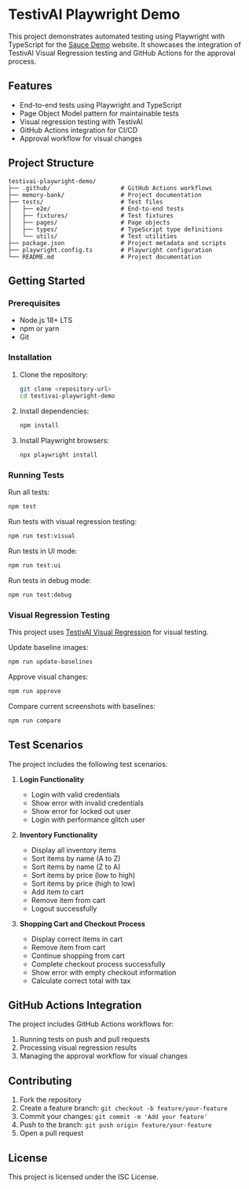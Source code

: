 # TestivAI Playwright Demo

This project demonstrates automated testing using Playwright with TypeScript for the [Sauce Demo](https://www.saucedemo.com/) website. It showcases the integration of TestivAI Visual Regression testing and GitHub Actions for the approval process.

## Features

- End-to-end tests using Playwright and TypeScript
- Page Object Model pattern for maintainable tests
- Visual regression testing with TestivAI
- GitHub Actions integration for CI/CD
- Approval workflow for visual changes

## Project Structure

```
testivai-playwright-demo/
├── .github/                    # GitHub Actions workflows
├── memory-bank/                # Project documentation
├── tests/                      # Test files
│   ├── e2e/                    # End-to-end tests
│   ├── fixtures/               # Test fixtures
│   ├── pages/                  # Page objects
│   ├── types/                  # TypeScript type definitions
│   └── utils/                  # Test utilities
├── package.json                # Project metadata and scripts
├── playwright.config.ts        # Playwright configuration
└── README.md                   # Project documentation
```

## Getting Started

### Prerequisites

- Node.js 18+ LTS
- npm or yarn
- Git

### Installation

1. Clone the repository:
   ```bash
   git clone <repository-url>
   cd testivai-playwright-demo
   ```

2. Install dependencies:
   ```bash
   npm install
   ```

3. Install Playwright browsers:
   ```bash
   npx playwright install
   ```

### Running Tests

Run all tests:
```bash
npm test
```

Run tests with visual regression testing:
```bash
npm run test:visual
```

Run tests in UI mode:
```bash
npm run test:ui
```

Run tests in debug mode:
```bash
npm run test:debug
```

### Visual Regression Testing

This project uses [TestivAI Visual Regression](https://github.com/mcbuddy/testivai-visual-regression) for visual testing.

Update baseline images:
```bash
npm run update-baselines
```

Approve visual changes:
```bash
npm run approve
```

Compare current screenshots with baselines:
```bash
npm run compare
```

## Test Scenarios

The project includes the following test scenarios:

1. **Login Functionality**
   - Login with valid credentials
   - Show error with invalid credentials
   - Show error for locked out user
   - Login with performance glitch user

2. **Inventory Functionality**
   - Display all inventory items
   - Sort items by name (A to Z)
   - Sort items by name (Z to A)
   - Sort items by price (low to high)
   - Sort items by price (high to low)
   - Add item to cart
   - Remove item from cart
   - Logout successfully

3. **Shopping Cart and Checkout Process**
   - Display correct items in cart
   - Remove item from cart
   - Continue shopping from cart
   - Complete checkout process successfully
   - Show error with empty checkout information
   - Calculate correct total with tax

## GitHub Actions Integration

The project includes GitHub Actions workflows for:

1. Running tests on push and pull requests
2. Processing visual regression results
3. Managing the approval workflow for visual changes

## Contributing

1. Fork the repository
2. Create a feature branch: `git checkout -b feature/your-feature`
3. Commit your changes: `git commit -m 'Add your feature'`
4. Push to the branch: `git push origin feature/your-feature`
5. Open a pull request

## License

This project is licensed under the ISC License.
